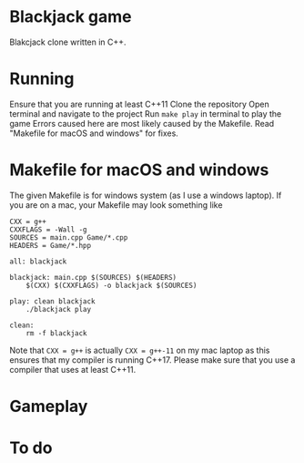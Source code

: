 # Blackjack game
Blakcjack clone written in C++.

# Running
Ensure that you are running at least C++11 
Clone the repository
Open terminal and navigate to the project
Run ```make play``` in terminal to play the game
Errors caused here are most likely caused by the Makefile. Read "Makefile for macOS and windows" for fixes.  

# Makefile for macOS and windows
The given Makefile is for windows system (as I use a windows laptop). If you are on a mac, your Makefile may look something like 
```
CXX = g++
CXXFLAGS = -Wall -g
SOURCES = main.cpp Game/*.cpp
HEADERS = Game/*.hpp

all: blackjack

blackjack: main.cpp $(SOURCES) $(HEADERS)
	$(CXX) $(CXXFLAGS) -o blackjack $(SOURCES)

play: clean blackjack
	./blackjack play

clean:
	rm -f blackjack
```
Note that ```CXX = g++``` is actually ```CXX = g++-11``` on my mac laptop as this ensures that my compiler is running C++17. Please make sure that you use a compiler that uses at least C++11.

# Gameplay


# To do

